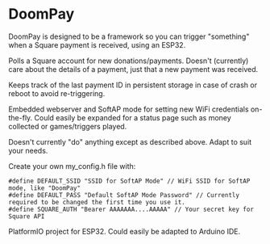 # DoomPay

DoomPay is designed to be a framework so you can trigger "something" when a Square payment is received, using an ESP32.

Polls a Square account for new donations/payments. Doesn't (currently) care about the details of a payment, just that a new payment was received.

Keeps track of the last payment ID in persistent storage in case of crash or reboot to avoid re-triggering.

Embedded webserver and SoftAP mode for setting new WiFi credentials on-the-fly. Could easily be expanded for a status page such as money collected or games/triggers played.

Doesn't currently "do" anything except as described above. Adapt to suit your needs.

Create your own my_config.h file with: 

```
#define DEFAULT_SSID "SSID for SoftAP Mode" // WiFi SSID for SoftAP mode, like "DoomPay"
#define DEFAULT_PASS "Default SoftAP Mode Password" // Currently required to be changed the first time you use it. 
#define SQUARE_AUTH "Bearer AAAAAAA....AAAAA" // Your secret key for Square API
```



PlatformIO project for ESP32. Could easily be adapted to Arduino IDE.
